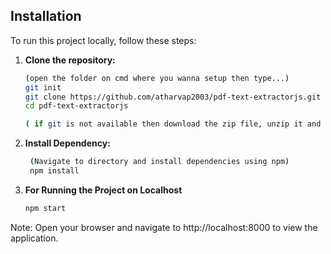 ## Installation

To run this project locally, follow these steps:

1. **Clone the repository:**
   ```bash
   (open the folder on cmd where you wanna setup then type...)
   git init
   git clone https://github.com/atharvap2003/pdf-text-extractorjs.git
   cd pdf-text-extractorjs

   ( if git is not available then download the zip file, unzip it and move on to next steps!!  )

2. **Install Dependency:**
   ```bash
    (Navigate to directory and install dependencies using npm)
    npm install

3. **For Running the Project on Localhost**
   ```bash
   npm start
Note: Open your browser and navigate to http://localhost:8000 to view the application.
